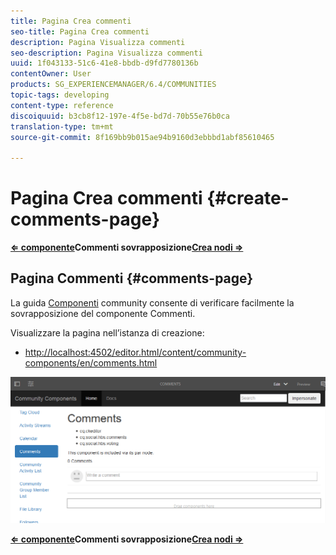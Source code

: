 ```yaml
---
title: Pagina Crea commenti
seo-title: Pagina Crea commenti
description: Pagina Visualizza commenti
seo-description: Pagina Visualizza commenti
uuid: 1f043133-51c6-41e8-bbdb-d9fd7780136b
contentOwner: User
products: SG_EXPERIENCEMANAGER/6.4/COMMUNITIES
topic-tags: developing
content-type: reference
discoiquuid: b3cb8f12-197e-4f5e-bd7d-70b55e76b0ca
translation-type: tm+mt
source-git-commit: 8f169bb9b015ae94b9160d3ebbbd1abf85610465

---
```



# Pagina Crea commenti {#create-comments-page}

**[⇐ componente](overlay-comments.md)Commenti sovrapposizione[Crea nodi ⇒](overlay-create-nodes.md)**

## Pagina Commenti {#comments-page}

La guida [Componenti](components-guide.md) community consente di verificare facilmente la sovrapposizione del componente Commenti.

Visualizzare la pagina nell’istanza di creazione:

* [http://localhost:4502/editor.html/content/community-components/en/comments.html](http://localhost:4502/editor.html/content/community-components/en/comments.html)

![chlimage_1-125](assets/chlimage_1-125.png)

**[⇐ componente](overlay-comments.md)Commenti sovrapposizione[Crea nodi ⇒](overlay-create-nodes.md)**